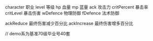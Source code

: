character 职业
level 等级
hp 血量
mp 蓝量
ack 攻击力
critPercent 暴击率
critLevel 暴击伤害
wDefence 物理防御
fDefence 法术防御

ackReduce 最终伤害减少百分比
ackIncrease 最终伤害增多百分比

// demo系为基准70级毕业号40套
